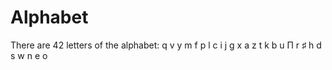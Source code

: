 # Alphabet
There are 42 letters of the alphabet:
q
v
y
m
f
p
l
c
i
j
g
x
a
z
t
k
b
u
Π
r
♯
h
d
s
w
n
e
o